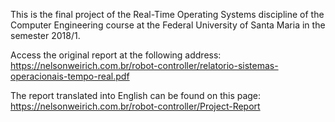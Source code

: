This is the final project of the Real-Time Operating Systems discipline of the Computer Engineering course at the Federal University of Santa Maria in the semester 2018/1.

Access the original report at the following address:
https://nelsonweirich.com.br/robot-controller/relatorio-sistemas-operacionais-tempo-real.pdf

The report translated into English can be found on this page:
https://nelsonweirich.com.br/robot-controller/Project-Report
